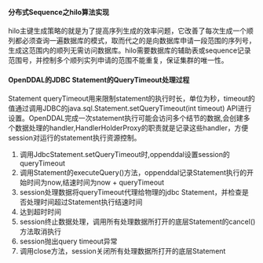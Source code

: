 #### 分布式Sequence之hilo算法实现
hilo主键生成策略的就是为了提高序列生成的效率问题，它改善了每次生成一个顺列都必须查询一遍数据库的模式，取而代之的是向数据库申请一段范围的序列号，生成这范围内的顺列无需访问数据库。hilo需要数据库的辅助表或sequence记录范围号，并控制多个顺列实列申请的范围不能重复，保证集群的唯一性。

#### OpenDDAL的JDBC Statement的QueryTimeout处理过程 
Statement queryTimeout用来限制statement的执行时长，单位为秒，timeout的值通过调用JDBC的java.sql.Statement.setQueryTimeout(int timeout) API进行设置。OpenDDAL完成一次statement执行可能会访问多个结节的数据,会创建多个数据处理的handler,HandlerHolderProxy的职责就是记录这些handler，方便session对运行的statement执行资源控制。

1. 调用JdbcStatement.setQueryTimeout时,oppenddal设置session的queryTimeout
2. 调用Statement的executeQuery()方法，oppenddal记录Statement执行的开始时间为now,结速时间为now + queryTimeout
3. session处理数据将queryTimeout代理给物理的jdbc Statement，并检查是否处理时间超过Statement执行结速时间
4. 达到超时时间 
5. session终止数据处理，调用所有处理数据所打开的底层Statement的cancel()方法取消执行
6. session抛出query timeout异常
7. 调用close方法，session关闭所有处理数据所打开的底层Statement
